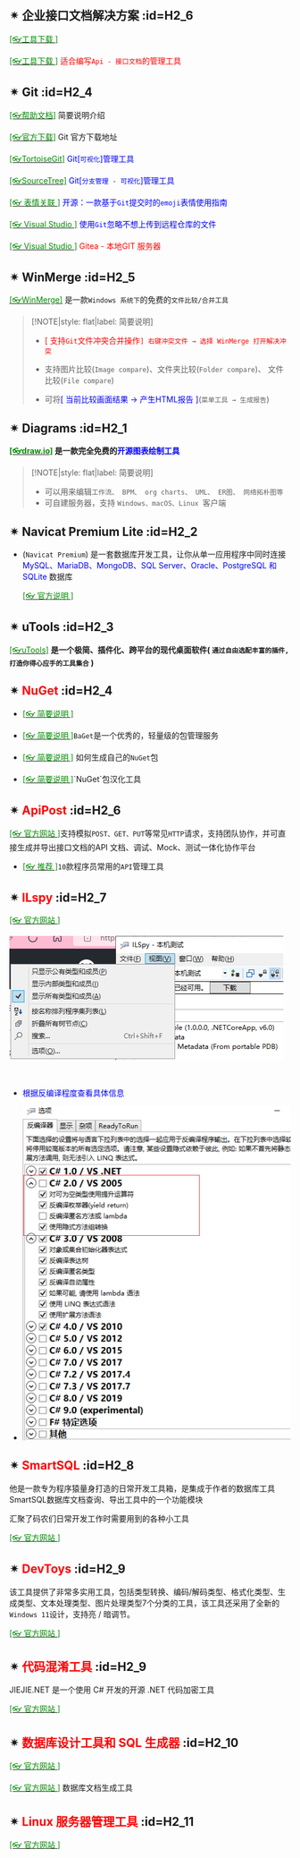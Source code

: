 <br/>

## ✴ 企业接口文档解决方案 :id=H2_6

[<span style='color:#008B00'>[👓工具下载 ]</span>](https://mp.weixin.qq.com/s?__biz=MzI3MDE0NzYwNA==&mid=2651442666&idx=2&sn=3459d7e8278b1086664c555af1fef44b&chksm=f128e491c65f6d87cde915e1836816a8c1308a7ff0c9e144a5082a0c9e3bf60cb19926ac0445&mpshare=1&scene=23&srcid=0313s0bbaPBQXXRSlFXdrNcR&sharer_sharetime=1615614640716&sharer_shareid=59de2f213c6a6639f6a4600116f6fabf#rd ':target=_blank') 

[<span style='color:#008B00'>[👓工具下载 ]</span>](https://mp.weixin.qq.com/s?__biz=MzI3MDE0NzYwNA==&mid=2651444851&idx=3&sn=bf5c17ec5e51976e1c7dcb6fec60c214&chksm=f128ff08c65f761e37828226e64f453b8f4fdb75379f09043971fc7f2c0bd3bed553b1e527aa&mpshare=1&scene=23&srcid=0714w42gaLU0ty6Yq3EWvQFF&sharer_sharetime=1626230209057&sharer_shareid=59de2f213c6a6639f6a4600116f6fabf#rd ':target=_blank') <span style='color:red'>适合编写`Api - 接口文档`的管理工具</span>

## ✴ Git :id=H2_4

[<span style='color:#008B00'>[👓帮助文档]</span>](https://docsifys.gitee.io/docs5/ ':target=_blank') 简要说明介绍

[<span style='color:#008B00'>[👓官方下载]</span>](https://git-scm.com/ ':target=_blank') Git 官方下载地址

[<span style='color:#008B00'>[👓TortoiseGit]</span>](https://tortoisegit.org/download/ ':target=_blank')<span style='color:Blue'> Git[`可视化`]管理工具</span>

[<span style='color:#008B00'>[👓SourceTree]</span>](https://www.sourcetreeapp.com/ ':target=_blank')<span style='color:Blue'> Git[`分支管理 - 可视化`]管理工具</span>

[<span style='color:#008B00'>[👓 表情关联 ]</span>](https://mp.weixin.qq.com/s?__biz=MzAwNTMxMzg1MA==&mid=2654095853&idx=4&sn=f32cc8ebb50937bdb83ec21d26938204&chksm=80d86db8b7afe4ae44c411dc057e2780fc45b438bdc005af82e6175d5ed3a468a4ba2068ba56&mpshare=1&scene=23&srcid=03258mhtM10UkcSj6mCGGWYf&sharer_sharetime=1679708124797&sharer_shareid=a6c83a6b87e114417312bf85e473adcb#rd ':target=_blank')<span style='color:Blue'> 开源：一款基于`Git`提交时的`emoji`表情使用指南</span>

[<span style='color:#008B00'>[👓 Visual Studio ]</span>](https://mp.weixin.qq.com/s?__biz=MzAwNTMxMzg1MA==&mid=2654097755&idx=5&sn=a538dbb4672d4f9ab25ac880e60ec775&chksm=80d8750eb7affc187432663366b02adc2c88fa3b328535e6b9b6d4ef7b7d1a2125405a85fe38&mpshare=1&scene=23&srcid=1103y1RtG3YYNWARW7qkZD8K&sharer_shareinfo=afda37f7d8aa45a0f943aa093efd4429&sharer_shareinfo_first=afda37f7d8aa45a0f943aa093efd4429#rd ':target=_blank')<span style='color:Blue'> 使用`Git`忽略不想上传到远程仓库的文件</span>

[<span style='color:#008B00'>[👓 Visual Studio ]</span>](https://docs.gitea.com/zh-cn/ ':target=_blank')<span style='color:RED'> Gitea - 本地GIT 服务器</span>



## ✴ WinMerge :id=H2_5

[<span style='color:#008B00'>[👓WinMerge]</span>](https://winmerge.org/ ':target=_blank') 是一款`Windows 系统下`的免费的`文件比较/合并工具`

>[!NOTE|style: flat|label: 简要说明]
>
>- <span style='color:red'>[ 支持`Git`文件冲突合并操作`] 右键冲突文件 → 选择 WinMerge 打开解决冲突` </span>
>
>- 支持图片比较(`Image compare`)、文件夹比较(`Folder compare`)、 文件比较(`File compare`)
>- 可将<span style='color:Blue'>[ 当前比较画面结果 → 产生HTML报告 ]</span>(`菜单工具 → 生成报告`)



## ✴ Diagrams :id=H2_1

**[<span style='color:#008B00'>[👓draw.io]</span>](https://www.diagrams.net/ ':target=_blank') 是一款完全免费的<span style='color:Blue'>开源图表绘制工具</span>**

>[!NOTE|style: flat|label: 简要说明]
>
>- 可以用来编辑`工作流、 BPM、 org charts、 UML、 ER图、 网络拓朴图等`
>- 可自建服务器，支持 `Windows、macOS、Linux `客户端

## ✴ Navicat Premium Lite :id=H2_2

- (`Navicat Premium`) 是一套数据库开发工具，让你从单一应用程序中同时连接 <span style='color:Blue'>MySQL、MariaDB、MongoDB、SQL Server、Oracle、PostgreSQL 和 SQLite</span> 数据库

  [<span style='color:#008B00'>[👓 官方说明 ]</span>](https://mp.weixin.qq.com/s?__biz=Mzk0NDc1NDkyMQ==&mid=2247483823&idx=1&sn=d5246947be3480e989921c4c36c60033&chksm=c2301fc61c4c0c70c3074295fcf45fce29c717308cd9c86e43df60a846c817f1d9b63e72f8f8&mpshare=1&scene=23&srcid=09276LeywE8iwndKkOF48xXh&sharer_shareinfo=334eca94207a8d0b3fa48c68b5592ad2&sharer_shareinfo_first=c4541492300ecb3ec1d8ae11bd7bc6a2#rd ':target=_blank')



## ✴ uTools :id=H2_3

[<span style='color:#008B00'>[👓uTools]</span>](https://www.u.tools/ ':target=_blank') **是一个极简、插件化、跨平台的现代桌面软件( `通过自由选配丰富的插件, 打造你得心应手的工具集合` )**



## ✴ <span style='color:red'>NuGet</span> :id=H2_4

- [<span style='color:#008B00'>[👓 简要说明 ]</span>](https://mp.weixin.qq.com/s?__biz=MzAwNTMxMzg1MA==&mid=2654089798&idx=4&sn=aa6b711edcb7dabac2d7603d7f8b0e62&chksm=80d81613b7af9f0585d8e33eed29ea12d04e3435f63dba258e4cf7a8bb1812f573c92dce3f36&mpshare=1&scene=23&srcid=0505gWaG5Thc2MPzJQTNBR6A&sharer_sharetime=1651712499829&sharer_shareid=a6c83a6b87e114417312bf85e473adcb#rd ':target=_blank')

- [<span style='color:#008B00'>[👓 简要说明 ]</span>](https://mp.weixin.qq.com/s?__biz=MzAwNTMxMzg1MA==&mid=2654083296&idx=4&sn=4bc93f543597d2c9a4d92f5a38aa2272&chksm=80d83cb5b7afb5a3fd1c46f509bcc60d80b4298f298cbd0ccf67f98adef36e93e33cde3cc612&mpshare=1&scene=23&srcid=0408dWKjzuyp7NbXJm4N0U91&sharer_sharetime=1617849254481&sharer_shareid=59de2f213c6a6639f6a4600116f6fabf#rd ':target=_blank')`BaGet`是一个优秀的，轻量级的包管理服务

- [<span style='color:#008B00'>[👓 简要说明 ]</span>](https://mp.weixin.qq.com/s?__biz=MzAwNTMxMzg1MA==&mid=2654095954&idx=4&sn=7870c19f305a65d2d04a2ff59f65b337&chksm=80d86e07b7afe7112f506ad86a1bc2d6055f859d618faae017260ce6c276b38d8439c107e464&mpshare=1&scene=23&srcid=0406vBzKijlyONf4zbvWcSJU&sharer_sharetime=1680711556605&sharer_shareid=a6c83a6b87e114417312bf85e473adcb#rd ':target=_blank') 如何生成自己的`NuGet`包

- [<span style='color:#008B00'>[👓 简要说明 ]</span>](https://mp.weixin.qq.com/s?__biz=MzAwNTMxMzg1MA==&mid=2654089640&idx=3&sn=16f4970364830ae2b01dbb4d3880aa37&chksm=80d815fdb7af9ceb5a8743a822a90f2a113c725af96478f32c02339cdb7e7e6e6a6cf160356c&mpshare=1&scene=23&srcid=04270v3mAOQTWvAKrvx22l9D&sharer_sharetime=1651028520317&sharer_shareid=a6c83a6b87e114417312bf85e473adcb#rd':target=_blank')`NuGet`包汉化工具



## ✴ <span style='color:red'>ApiPost</span> :id=H2_6

[<span style='color:#008B00'>[👓 官方网站 ]</span>](https://www.apipost.cn/ ':target=_blank')支持模拟`POST、GET、PUT`等常见`HTTP`请求，支持团队协作，并可直接生成并导出接口文档的API 文档、调试、Mock、测试一体化协作平台

- [<span style='color:#008B00'>[👓 推荐 ]</span>](https://mp.weixin.qq.com/s/i9WwbP8r2BJ3-fPGYbM_fg ':target=_blank')`10`款程序员常用的`API`管理工具

## ✴ <span style='color:red'>ILspy</span> :id=H2_7

[<span style='color:#008B00'>[👓 官方网站 ]</span>](https://github.com/icsharpcode/ILSpy/releases ':target=_blank') 

![image-20220616143609841](wwwroot/DocImages/image-20220616143609841.png)

<br/>

- <span style='color:Blue'>根据反编译程度查看具体信息</span>

- ![image-20220616143806051](wwwroot/DocImages/image-20220616143806051.png)



## ✴ <span style='color:red'>SmartSQL</span> :id=H2_8

他是一款专为程序猿量身打造的日常开发工具箱，是集成于作者的数据库工具SmartSQL数据库文档查询、导出工具中的一个功能模块

汇聚了码农们日常开发工作时需要用到的各种小工具

[<span style='color:#008B00'>[👓 官方网站 ]</span>](https://mp.weixin.qq.com/s?__biz=MzAwNTMxMzg1MA==&mid=2654095478&idx=1&sn=6ded95181447fdffe64ad6ba6ee944c1&chksm=80d86c23b7afe5355155bebbb32d9e7b8b4fc5ec8fa6617b4b371ea851084217caccb321be40&mpshare=1&scene=23&srcid=021411PCetWF6Ff8AEaaDQUy&sharer_sharetime=1676341672543&sharer_shareid=a6c83a6b87e114417312bf85e473adcb#rd ':target=_blank') 

## ✴ <span style='color:red'>DevToys</span> :id=H2_9

该工具提供了非常多实用工具，包括类型转换、编码/解码类型、格式化类型、生成类型、文本处理类型、图片处理类型7个分类的工具，该工具还采用了全新的`Windows 11`设计，支持亮 / 暗调节。

[<span style='color:#008B00'>[👓 官方网站 ]</span>](https://mp.weixin.qq.com/s?__biz=MzAwNTMxMzg1MA==&mid=2654097305&idx=3&sn=74f7d5ba299a57c631beb6e3ac4d7f4b&chksm=80d86bccb7afe2daf257fe2190cc3549e3faae893bc92195f04a7f2df71c81916921ba27a514&mpshare=1&scene=23&srcid=0902kjGbbfvDX6bsZ2HOHIIo&sharer_shareinfo=f64d19df39e4ca7c02506822b5e9a038&sharer_shareinfo_first=f64d19df39e4ca7c02506822b5e9a038#rd ':target=_blank') 

## ✴ <span style='color:red'>代码混淆工具</span> :id=H2_9

JIEJIE.NET 是一个使用 C# 开发的开源 .NET 代码加密工具

[<span style='color:#008B00'>[👓 官方网站 ]</span>](https://mp.weixin.qq.com/s?__biz=MzAwNTMxMzg1MA==&mid=2654096504&idx=1&sn=c48cdedb6517fe462b4a3d5aa7fa9742&chksm=80d8682db7afe13b7d79a45658621188b024a2a452bde58c290c123c72389b16e15bc3658fac&mpshare=1&scene=23&srcid=0428JXcLgQ2FeyEteAQ4vQSt&sharer_sharetime=1682676778650&sharer_shareid=a6c83a6b87e114417312bf85e473adcb#rd ':target=_blank') 

## ✴ <span style='color:red'>数据库设计工具和 SQL 生成器</span> :id=H2_10

[<span style='color:#008B00'>[👓 官方网站 ]</span>](https://mp.weixin.qq.com/s?__biz=MzAwNTMxMzg1MA==&mid=2654099365&idx=7&sn=7439e16541b84b09d51f11f87c1c1dcf&chksm=80d873f0b7affae60443d932c9962db842ad873d93311f5490435297d8d62177c32332a32e32&mpshare=1&scene=23&srcid=0511C8znfoX4QRoKFU7hwJHM&sharer_shareinfo=082bba43ee351bc48287c61b1feebd25&sharer_shareinfo_first=082bba43ee351bc48287c61b1feebd25#rd ':target=_blank') 

[<span style='color:#008B00'>[👓 官方网站 ]</span>](https://mp.weixin.qq.com/s?__biz=MzAwNTMxMzg1MA==&mid=2654099868&idx=8&sn=17fd0ad54a65874a3b06c36a9a350634&chksm=80d87dc9b7aff4df15bbcca68746b846e2d97d049931d1d62db0ec111ccd207fa08dd7871090&mpshare=1&scene=23&srcid=0729gYe96p6Cu6rvUFh5SnmB&sharer_shareinfo=c7da527b82dd593c3eacd996f399ddf0&sharer_shareinfo_first=c7da527b82dd593c3eacd996f399ddf0#rd ':target=_blank') 数据库文档生成工具

## ✴ <span style='color:red'> Linux 服务器管理工具</span> :id=H2_11

[<span style='color:#008B00'>[👓 官方网站 ]</span>](https://mp.weixin.qq.com/s?__biz=MzIxMTUzNzM5Ng==&mid=2247508891&idx=1&sn=68c739a70fcb021134ba8cb8d6a336fa&chksm=96e78e8a402c5d669f9fbad28d2a3356c5dc1d4d67a3c82c5695361df0e48340c0f0840db864&mpshare=1&scene=23&srcid=1229nvWkmgCRldAayJtoCnuj&sharer_shareinfo=e642670e37c8c57e24d9a3d8fa58a95b&sharer_shareinfo_first=e642670e37c8c57e24d9a3d8fa58a95b#rd ':target=_blank') 

